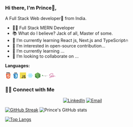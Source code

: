 ### Hi there, I'm Prince👦,
A Full Stack Web developer🎯 from India.

- 👨‍💻 Full Stack MERN Developer
- 📚 What do I believe? Jack of all, Master of some.
- 🌱 I’m currently learning React js, Next.js and TypeScript🔥   
- 👀 I’m interested in open-source contribution...
- 🌱 I’m currently learning ...
- 💞️ I’m looking to collaborate on ...

**Languages:**  

<code><img height="20" src="https://raw.githubusercontent.com/github/explore/80688e429a7d4ef2fca1e82350fe8e3517d3494d/topics/html/html.png"></code>
<code><img height="20" src="https://raw.githubusercontent.com/github/explore/80688e429a7d4ef2fca1e82350fe8e3517d3494d/topics/css/css.png"></code>
<code><img height="20" src="https://raw.githubusercontent.com/github/explore/80688e429a7d4ef2fca1e82350fe8e3517d3494d/topics/javascript/javascript.png"></code>
<code><img height="20" src="https://raw.githubusercontent.com/github/explore/80688e429a7d4ef2fca1e82350fe8e3517d3494d/topics/react/react.png"></code>
<code><img height="20" src="https://raw.githubusercontent.com/github/explore/80688e429a7d4ef2fca1e82350fe8e3517d3494d/topics/nodejs/nodejs.png"></code>
<code><img height="20" src="https://raw.githubusercontent.com/github/explore/80688e429a7d4ef2fca1e82350fe8e3517d3494d/topics/mongodb/mongodb.png"></code>
<code><img height="20" src="https://raw.githubusercontent.com/github/explore/80688e429a7d4ef2fca1e82350fe8e3517d3494d/topics/sass/sass.png"></code>
<!--- 
![Prince's github stats](https://github-readme-stats.vercel.app/api?username=prince-111&theme=tokyonight&show_icons=true&hide=["issues"])
![Top Langs](https://github-readme-stats.vercel.app/api/top-langs/?username=prince-111&theme=tokyonight&layout=compact)
-->
<h3> 🤝🏻 Connect with Me </h3>   

<p align="center">
 <!-- <a href="https://www.adityavsingh.com/"><img alt="Website" src="https://img.shields.io/badge/Website-www.adityavsingh.com-blue?style=flat-square&logo=google-chrome"></a> -->
<a href="https://www.linkedin.com/in/prince-kumar-3451a11ba/"><img alt="LinkedIn" src="https://img.shields.io/badge/LinkedIn-Prince%20Kumar-blue?style=flat-square&logo=linkedin"></a>
<a href="mailto:princesd991@gmail.com"><img alt="Email" src="https://img.shields.io/badge/Email-princesd991@gmail.com.com-blue?style=flat-square&logo=gmail"></a>
</p>











<!-- 
### 👋 Hi, I'm Prince 👨‍💻
 - 🌱 I’m currently learning React js, Next.js and TypeScript🔥   
 
- 👀 I’m interested in open-source contribution...
- 🌱 I’m currently learning ...
- 💞️ I’m looking to collaborate on ...
- 📫 How to reach me ...

# Find me around the web 🌎:
Sharing updates on LinkedIn💼 (https://www.linkedin.com/in/prince-kumar-3451a11ba/)



<!-- [![GitHub Streak](https://streak-stats.demolab.com?user=prince-111&theme=radical)](https://git.io/streak-stats) -->
<!-- [![GitHub Streak](https://streak-stats.demolab.com?user=prince-111&theme=tokyonight)](https://git.io/streak-stats)  -->

<!-- [![Prince Kumar's GitHub stats](https://github-readme-stats.vercel.app/api?username=prince-111)](https://github.com/prince-111/github-readme-stats) -->
<!-- [![Top Langs](https://github-readme-stats.vercel.app/api/top-langs/?username=prince-111&layout=compact)](https://github.com/anuraghazra/github-readme-stats) -->

<!-- ## Stats 📈
 <details/> 
</details>
 <h2>My GitHub Stats </h2>
 <br>
 <p align="center">
  
  <a href="https://github.com/prince-111">
  
  <img height= "220em" src="https://streak-stats.demolab.com?user=prince-111" />

  <img height = "200em" src="https://github-readme-stats-sigma-five.vercel.app/api?username=prince-111&show_icons=true" />
  
  <img height ="200em" src="https://github-readme-stats-sigma-five.vercel.app/api/top-langs/?username=prince-111&layout=compact">
</p>  

<!-- - (https://github-readme-stats.vercel.app/api/top-langs/?username=prince-111&layout=compact)- -->
 
 [![GitHub Streak](https://streak-stats.demolab.com?user=prince-111)](https://git.io/streak-stats) 
![Prince's GitHub stats](https://github-readme-stats.vercel.app/api?username=prince-111&show_icons=true) 


 [![Top Langs](https://github-readme-stats.vercel.app/api/top-langs/?username=prince-111&layout=compact)](https://github.com/prince-111/github-readme-stats)


<!---
prince-111/prince-111 is a ✨ special ✨ repository because its `README.md` (this file) appears on your GitHub profile.
You can click the Preview link to take a look at your changes.
--->
